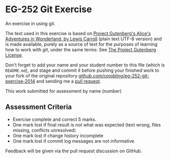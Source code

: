 EG-252 Git Exercise
===================

An exercise in using git.

The text used in this exercise is based on [Project Gutenberg's Alice's Adventures
in Wonderland, by Lewis Carroll](http://www.gutenberg.org/ebooks/11) 
(plain text UTF-8 version) and is made available, purely as a source of text
for the purposes of learning how to work with *git*, under the same terms: 
See [The Project Gutenberg License](http://www.gutenberg.org/wiki/Gutenberg:The_Project_Gutenberg_License).

Don't forget to add your name and your student number to this file (which is `README.md`), 
and stage and commit it before pushing your finished work to your fork of
the original repository 
[github.com/cpjobling/eg-252-git-exercise-2014](http://github.com/cpjobling/eg-252-git-exercise-2014)
and sending me a [pull request](https://help.github.com/articles/using-pull-requests/).

This work submitted for assessment by name (number)

## Assessment Criteria

- Exercise complete and correct 5 marks.
- One mark lost if final result is not what was expected (text wrong, files missing, conflicts unresolved)
- One mark lost if change history incomplete
- One mark lost if commit log messages are not informative

Feedback will be given via the pull request discussion on GitHub.
